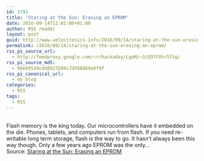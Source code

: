 ```yaml
---
id: 1791
title: 'Staring at the Sun: Erasing an EPROM'
date: 2016-09-14T12:01:00+01:00
author: RSS reader
layout: post
guid: http://www.uelectronics.info/2016/09/14/staring-at-the-sun-erasing-an-eprom/
permalink: /2016/09/14/staring-at-the-sun-erasing-an-eprom/
rss_pi_source_url:
  - http://feedproxy.google.com/~r/hackaday/LgoM/~3/Q3lFXhr5l5g/
rss_pi_source_md5:
  - 98e69534cdd8823504c7d568869e8f9f
rss_pi_canonical_url:
  - my_blog
categories:
  - RSS
tags:
  - RSS
---
```

&#013;  
Flash memory is the king today. Our microcontrollers have it embedded on the die. Phones, tablets, and computers run from flash. If you need re-writable long term storage, flash is the way to go. It hasn’t always been this way though. Only a few years ago EPROM was the only…&#013;  
Source: <a href="http://feedproxy.google.com/~r/hackaday/LgoM/~3/Q3lFXhr5l5g/" target="_blank">Staring at the Sun: Erasing an EPROM</a>